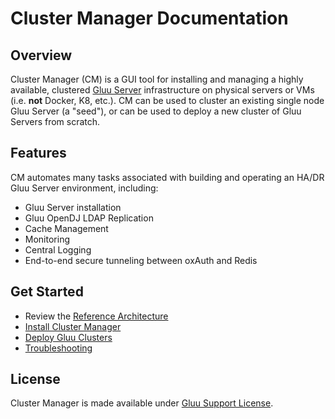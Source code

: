 # Cluster Manager Documentation
## Overview
Cluster Manager (CM) is a GUI tool for installing and managing a highly available, clustered [Gluu Server](https://gluu.org/docs/ce) infrastructure on physical servers or VMs (i.e. **not** Docker, K8, etc.). CM can be used to cluster an existing single node Gluu Server (a "seed"), or can be used to deploy a new cluster of Gluu Servers from scratch.  

## Features
CM automates many tasks associated with building and operating an HA/DR Gluu Server environment, including: 

- Gluu Server installation 
- Gluu OpenDJ LDAP Replication   
- Cache Management   
- Monitoring    
- Central Logging      
- End-to-end secure tunneling between oxAuth and Redis   

## Get Started
- Review the [Reference Architecture](./architecture/index.md) 
- [Install Cluster Manager](./installation/index.md)   
- [Deploy Gluu Clusters](./deploy/index.md)
- [Troubleshooting](./troubleshooting/index.md)

## License

Cluster Manager is made available under [Gluu Support License](https://github.com/GluuFederation/cluster-mgr/blob/master/LICENSE).



